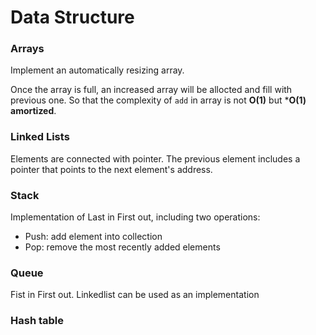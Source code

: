 # Data Structure

### Arrays

Implement an automatically resizing array.

Once the array is full, an increased array will be allocted and fill with previous one. So that the complexity of ```add``` in array is not **O(1)** but ***O(1) amortized**.

### Linked Lists

Elements are connected with pointer. The previous element includes a pointer that points to the next element's address.

### Stack

Implementation of Last in First out, including two operations:

* Push: add element into collection
* Pop: remove the most recently added elements

### Queue

Fist in First out. Linkedlist can be used as an implementation

### Hash table
